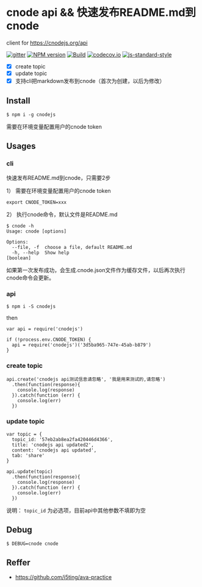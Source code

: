 # cnode api && 快速发布README.md到cnode

client for https://cnodejs.org/api

[![gitter](https://badges.gitter.im/Join%20Chat.svg)](https://gitter.im/cnodejs-api/Lobby?utm_source=badge&utm_medium=badge&utm_campaign=pr-badge&utm_content=badge)
[![NPM version](https://img.shields.io/npm/v/cnodejs-api.svg?style=flat-square)](https://www.npmjs.com/package/cnodejs-api)
[![Build](https://travis-ci.org/i5ting/cnodejs-api.svg?branch=master)](https://travis-ci.org/i5ting/cnodejs-api)
[![codecov.io](https://codecov.io/github/i5ting/cnodejs-api/coverage.svg?branch=master)](https://codecov.io/github/i5ting/cnodejs-api?branch=master)
[![js-standard-style](https://img.shields.io/badge/code%20style-standard-brightgreen.svg)](http://standardjs.com/)

- [x] create topic
- [x] update topic
- [x] 支持cli把markdown发布到cnode（首次为创建，以后为修改）

## Install

```
$ npm i -g cnodejs
```

需要在环境变量配置用户的cnode token

## Usages

### cli

快速发布README.md到cnode，只需要2步

1） 需要在环境变量配置用户的cnode token
  
```
export CNODE_TOKEN=xxx
```

2） 执行cnode命令，默认文件是README.md

```
$ cnode -h
Usage: cnode [options]

Options:
  --file, -f  choose a file, default README.md
  -h, --help  Show help                                                [boolean]

```

如果第一次发布成功，会生成.cnode.json文件作为缓存文件，以后再次执行cnode命令会更新。

### api

```
$ npm i -S cnodejs
```

then

```
var api = require('cnodejs')

if (!process.env.CNODE_TOKEN) {
  api = require('cnodejs')('3d5ba965-747e-45ab-b879')
}
```

### create topic

```
api.create('cnodejs api测试信息请忽略', '我是用来测试的,请忽略')
  .then(function(response){
    console.log(response)
  }).catch(function (err) {
    console.log(err)
  })
```

### update topic

```
var topic = {
  topic_id: '57eb2ab8ea2fa420446d4366',
  title: 'cnodejs api updated2',
  content: 'cnodejs api updated',
  tab: 'share'
}

api.update(topic)
  .then(function(response){
    console.log(response)
  }).catch(function (err) {
    console.log(err)
  })
```

说明： `topic_id` 为必选项，目前api中其他参数不填即为空

## Debug

```
$ DEBUG=cnode cnode
```

## Reffer

- https://github.com/i5ting/ava-practice

